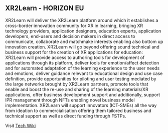 ## XR2Learn - HORIZON EU

XR2Learn will deliver the XR2Learn platform around which it establishes a cross-border innovation community for XR in learning, bringing XR technology providers, application designers, education experts, application developers, end-users and decision makers in direct access to communicate, collaborate and matchmake interests enabling also bottom up innovation creation. XR2Learn will go beyond offering sound technical and business support for the creation of XR applications for education: XR2Learn will provide access to authoring tools for development of applications through its platform, deliver tools for emotion/affect detection and for automated adaptation of the learning experience to the user needs and emotions, deliver guidance relevant to educational design and use case definition, provide opportunities for piloting and user testing mediated by the large networks brought by XR2Learn partners, promote tools that enable and boost the re-use and sharing of the learning materials/XR applications, offer business development support and additionally, support IPR management through NFTs enabling novel business model implementation. XR2Learn will support innovators (ICT-SMEs) all the way from ideation to commercialisation offering them tailored business and technical support as well as direct funding through FSTPs.

Visit [Tech Wiki](https://github.com/XR2Learn/.github/wiki)
